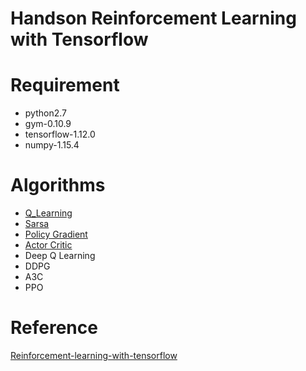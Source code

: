 # Handson Reinforcement Learning with Tensorflow

# Requirement

- python2.7
- gym-0.10.9
- tensorflow-1.12.0
- numpy-1.15.4

# Algorithms

* [Q_Learning](https://github.com/Sadaku1993/handson-rl/tree/master/algorithm/q_learning)
* [Sarsa](https://github.com/Sadaku1993/handson-rl/tree/master/algorithm/sarsa)
* [Policy Gradient](https://github.com/Sadaku1993/handson-rl/tree/master/algorithm/policy_gradient)
* [Actor Critic](https://github.com/Sadaku1993/handson-rl/tree/master/algorithm/actor_critic)
* Deep Q Learning
* DDPG
* A3C
* PPO

# Reference
[Reinforcement-learning-with-tensorflow](https://github.com/MorvanZhou/Reinforcement-learning-with-tensorflow)
